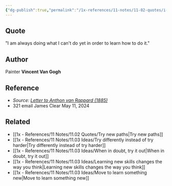 ```yaml
---
{"dg-publish":true,"permalink":"/1x-references/11-notes/11-02-quotes/i-am-always-doing-what-i-can-t-do-yet-in-order-to-learn-how-to-do-it-vincent-van-gogh/","title":"I am always doing what I can't do yet in order to learn how to do it - Vincent Van Gogh","created":"2024-05-11T09:53:33.420+03:00","updated":"2024-05-11T09:56:54.696+03:00"}
---
```



## Quote
"I am always doing what I can't do yet in order to learn how to do it."
## Author
Painter **Vincent Van Gogh** 

## Reference
- _Source:_ [_Letter to Anthon van Rappard (1885)_](https://click.convertkit-mail4.com/mvu9l5m88nb5hgp607zul9uevxdqqqb3/dpheh0h0d67nqxam/aHR0cHM6Ly92YW5nb2dobGV0dGVycy5vcmcvdmcvbGV0dGVycy9sZXQ1MjgvbGV0dGVyLmh0bWw=)
- 321 email James Clear May 11, 2024

## Related
- [[1x - References/11 Notes/11.02 Quotes/Try new paths\|Try new paths]]
- [[1x - References/11 Notes/11.03 Ideas/Try differently instead of try harder\|Try differently instead of try harder]]
- [[1x - References/11 Notes/11.03 Ideas/When in doubt, try it out\|When in doubt, try it out]]
- [[1x - References/11 Notes/11.03 Ideas/Learning new skills changes the way you think\|Learning new skills changes the way you think]]
- [[1x - References/11 Notes/11.03 Ideas/Move to learn something new\|Move to learn something new]]